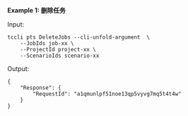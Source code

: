 **Example 1: 删除任务**



Input: 

```
tccli pts DeleteJobs --cli-unfold-argument  \
    --JobIds job-xx \
    --ProjectId project-xx \
    --ScenarioIds scenario-xx
```

Output: 
```
{
    "Response": {
        "RequestId": "a1qmunlpf51noe13qp5vyvg7mq5t4t4w"
    }
}
```

